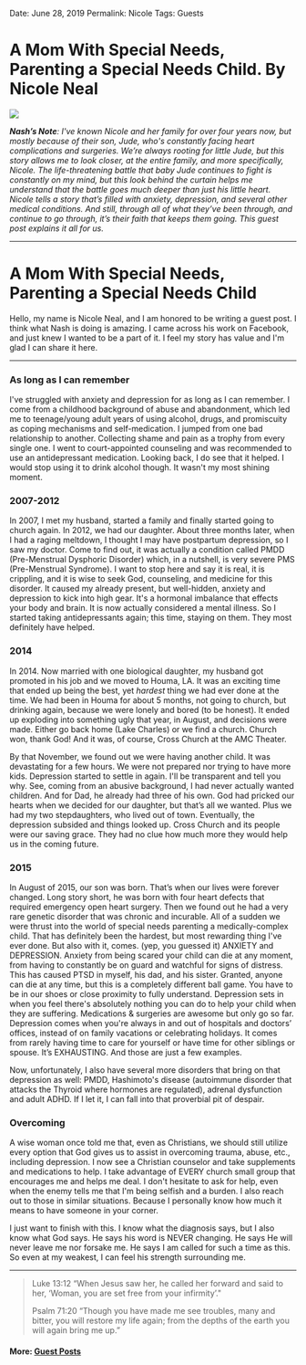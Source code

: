 Date: June 28, 2019
Permalink: Nicole
Tags: Guests

# A Mom With Special Needs, Parenting a Special Needs Child. By Nicole Neal

![](https://i.imgur.com/ODkO7wK.png)

***Nash’s Note**: I've known Nicole and her family for over four years now, but mostly because of their son, Jude, who's constantly facing heart complications and surgeries. We’re always rooting for little Jude, but this story allows me to look closer, at the entire family, and more specifically, Nicole. The life-threatening battle that baby Jude continues to fight is constantly on my mind, but this look behind the curtain helps me understand that the battle goes much deeper than just his little heart. Nicole tells a story that’s filled with anxiety, depression, and several other medical conditions. And still, through all of what they’ve been through, and continue to go through, it’s their faith that keeps them going. This guest post explains it all for us.*


---- 

# A Mom With Special Needs, Parenting a Special Needs Child

Hello, my name is Nicole Neal, and I am honored to be writing a guest post. I think what Nash is doing is amazing. I came across his work on Facebook, and just knew I wanted to be a part of it. I feel my story has value and I'm glad I can share it here. 

---- 

### As long as I can remember

I've struggled with anxiety and depression for as long as I can remember. I come from a childhood background of abuse and abandonment, which led me to teenage/young adult years of using alcohol, drugs, and promiscuity as coping mechanisms and self-medication. I jumped from one bad relationship to another. Collecting shame and pain as a trophy from every single one. I went to court-appointed counseling and was recommended to use an antidepressant medication. Looking back, I do see that it helped. I would stop using it to drink alcohol though. It wasn't my most shining moment. 

### 2007-2012

In 2007, I met my husband, started a family and finally started going to church again. In 2012, we had our daughter. About three months later, when I had a raging meltdown, I thought I may have postpartum depression, so I saw my doctor. Come to find out, it was actually a condition called PMDD (Pre-Menstrual Dysphoric Disorder) which, in a nutshell, is very severe PMS (Pre-Menstrual Syndrome). I want to stop here and say it is real, it is crippling, and it is wise to seek God, counseling, and medicine for this disorder. It caused my already present, but well-hidden, anxiety and depression to kick into high gear. It's a hormonal imbalance that effects your body and brain. It is now actually considered a mental illness. So I started taking antidepressants again; this time, staying on them. They most definitely have helped.

### 2014

In 2014. Now married with one biological daughter, my husband got promoted in his job and we moved to Houma, LA. It was an exciting time that ended up being the best, yet *hardest* thing we had ever done at the time. We had been in Houma for about 5 months, not going to church, but drinking again, because we were lonely and bored (to be honest). It ended up exploding into something ugly that year, in August, and decisions were made. Either go back home (Lake Charles) or we find a church. Church won, thank God! And it was, of course, Cross Church at the AMC Theater. 

By that November, we found out we were having another child. It was devastating for a few hours. We were not prepared nor trying to have more kids. Depression started to settle in again. I'll be transparent and tell you why. See, coming from an abusive background, I had never actually wanted children. And for Dad, he already had three of his own. God had pricked our hearts when we decided for our daughter, but that’s all we wanted. Plus we had my two stepdaughters, who lived out of town. Eventually, the depression subsided and things looked up. Cross Church and its people were our saving grace. They had no clue how much more they would help us in the coming future.

### 2015

In August of 2015, our son was born. That’s when our lives were forever changed. Long story short, he was born with four heart defects that required emergency open heart surgery. Then we found out he had a very rare genetic disorder that was chronic and incurable. All of a sudden we were thrust into the world of special needs parenting a medically-complex child. That has definitely been the hardest, but most rewarding thing I've ever done. But also with it, comes. (yep, you guessed it) ANXIETY and DEPRESSION. Anxiety from being scared your child can die at any moment, from having to constantly be on guard and watchful for signs of distress. This has caused PTSD in myself, his dad, and his sister. Granted, anyone can die at any time, but this is a completely different ball game. You have to be in our shoes or close proximity to fully understand. Depression sets in when you feel there's absolutely nothing you can do to help your child when they are suffering. Medications & surgeries are awesome but only go so far. Depression comes when you're always in and out of hospitals and doctors’ offices, instead of on family vacations or celebrating holidays. It comes from rarely having time to care for yourself or have time for other siblings or spouse. It’s EXHAUSTING. And those are just a few examples. 

Now, unfortunately, I also have several more disorders that bring on that depression as well: PMDD, Hashimoto's disease (autoimmune disorder that attacks the Thyroid where hormones are regulated), adrenal dysfunction and adult ADHD. If I let it, I can fall into that proverbial pit of despair.

### Overcoming

A wise woman once told me that, even as Christians, we should still utilize every option that God gives us to assist in overcoming trauma, abuse, etc., including depression. I now see a Christian counselor and take supplements and medications to help. I take advantage of EVERY church small group that encourages me and helps me deal. I don't hesitate to ask for help, even when the enemy tells me that I'm being selfish and a burden. I also reach out to those in similar situations. Because I personally know how much it means to have someone in your corner.  
  
I just want to finish with this. I know what the diagnosis says, but I also know what God says. He says his word is NEVER changing. He says He will never leave me nor forsake me. He says I am called for such a time as this. So even at my weakest, I can feel his strength surrounding me.

---- 

> Luke 13:12 “When Jesus saw her, he called her forward and said to her, ‘Woman, you are set free from your infirmity’."  
>   
> Psalm 71:20 “Though you have made me see troubles, many and bitter, you will restore my life again; from the depths of the earth you will again bring me up.”

#### More: **[Guest Posts](http://nashp.com/guest)**
